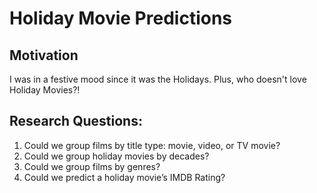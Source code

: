 # Holiday Movie Predictions

## Motivation
I was in a festive mood since it was the Holidays. Plus, who doesn't love Holiday Movies?!

## Research Questions:
1. Could we group films by title type: movie, video, or TV movie?
2. Could we group holiday movies by decades?
3. Could we group films by genres?
4. Could we predict a holiday movie’s IMDB Rating?
